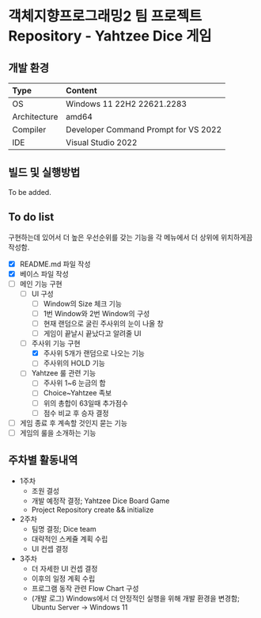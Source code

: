 # 객체지향프로그래밍2 팀 프로젝트 Repository - Yahtzee Dice 게임

## 개발 환경
| Type | Content |
|:---|:---|
| OS | Windows 11 22H2 22621.2283 |
| Architecture | amd64 |
| Compiler | Developer Command Prompt for VS 2022 |
| IDE | Visual Studio 2022 |

## 빌드 및 실행방법
To be added.

## To do list
구현하는데 있어서 더 높은 우선순위를 갖는 기능을 각 메뉴에서 더 상위에 위치하게끔 작성함.
- [X] README.md 파일 작성
- [X] 베이스 파일 작성
- [ ] 메인 기능 구현
  - [ ] UI 구성
    - [ ] Window의 Size 체크 기능
    - [ ] 1번 Window와 2번 Window의 구성
    - [ ] 현재 랜덤으로 굴린 주사위의 눈이 나올 창
    - [ ] 게임이 끝날시 끝났다고 알려줄 UI
  - [ ] 주사위 기능 구현
    - [X] 주사위 5개가 랜덤으로 나오는 기능
    - [ ] 주사위의 HOLD 기능
  - [ ] Yahtzee 룰 관련 기능
    - [ ] 주사위 1~6 눈금의 합
    - [ ] Choice~Yahtzee 족보
    - [ ] 위의 총합이 63일때 추가점수
    - [ ] 점수 비교 후 승자 결정
- [ ] 게임 종료 후 계속할 것인지 묻는 기능
- [ ] 게임의 룰을 소개하는 기능

## 주차별 활동내역
- 1주차
  - 조원 결성
  - 개발 예정작 결정; Yahtzee Dice Board Game
  - Project Repository create && initialize
- 2주차
  - 팀명 결정; Dice team
  - 대략적인 스케쥴 계획 수립
  - UI 컨셉 결정
- 3주차
  - 더 자세한 UI 컨셉 결정
  - 이후의 일정 계획 수립
  - 프로그램 동작 관련 Flow Chart 구성
  - (개발 로그) Windows에서 더 안정적인 실행을 위해 개발 환경을 변경함; Ubuntu Server -> Windows 11
